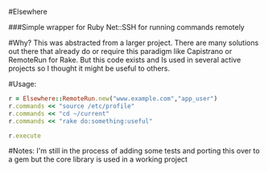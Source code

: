 #Elsewhere

###Simple wrapper for Ruby Net::SSH for running commands remotely

#Why?
  This was abstracted from a larger project. There are many solutions out there that already do or require this paradigm like Capistrano or RemoteRun for Rake. But this code exists and 
  Is used in several active projects so I thought it might be useful to others.

#Usage:
```Ruby
r = Elsewhere::RemoteRun.new("www.example.com","app_user")
r.commands << "source /etc/profile"
r.commands << "cd ~/current"
r.commands << "rake do:something:useful"

r.execute
```

#Notes:
   I'm still in the process of adding some tests and porting this over to a gem but the core library is used in a working project